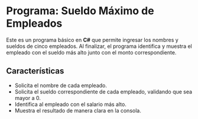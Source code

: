 # Programa: Sueldo Máximo de Empleados

Este es un programa básico en **C#** que permite ingresar los nombres y sueldos de cinco empleados. Al finalizar, el programa identifica y muestra el empleado con el sueldo más alto junto con el monto correspondiente.

## Características

- Solicita el nombre de cada empleado.
- Solicita el sueldo correspondiente de cada empleado, validando que sea mayor a 0.
- Identifica al empleado con el salario más alto.
- Muestra el resultado de manera clara en la consola.
